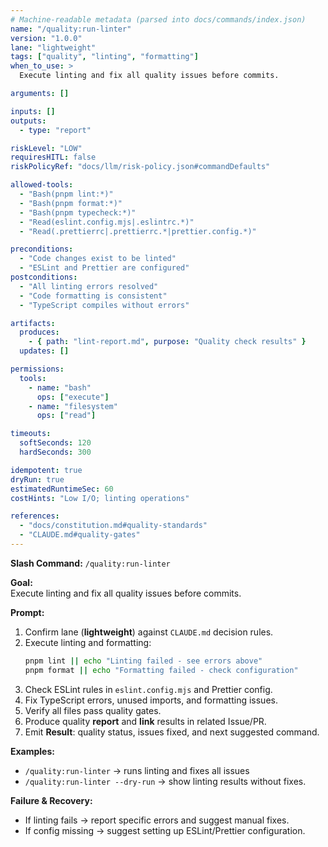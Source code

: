 ```yaml
---
# Machine-readable metadata (parsed into docs/commands/index.json)
name: "/quality:run-linter"
version: "1.0.0"
lane: "lightweight"
tags: ["quality", "linting", "formatting"]
when_to_use: >
  Execute linting and fix all quality issues before commits.

arguments: []

inputs: []
outputs:
  - type: "report"

riskLevel: "LOW"
requiresHITL: false
riskPolicyRef: "docs/llm/risk-policy.json#commandDefaults"

allowed-tools:
  - "Bash(pnpm lint:*)"
  - "Bash(pnpm format:*)"
  - "Bash(pnpm typecheck:*)"
  - "Read(eslint.config.mjs|.eslintrc.*)"
  - "Read(.prettierrc|.prettierrc.*|prettier.config.*)"

preconditions:
  - "Code changes exist to be linted"
  - "ESLint and Prettier are configured"
postconditions:
  - "All linting errors resolved"
  - "Code formatting is consistent"
  - "TypeScript compiles without errors"

artifacts:
  produces:
    - { path: "lint-report.md", purpose: "Quality check results" }
  updates: []

permissions:
  tools:
    - name: "bash"
      ops: ["execute"]
    - name: "filesystem"
      ops: ["read"]

timeouts:
  softSeconds: 120
  hardSeconds: 300

idempotent: true
dryRun: true
estimatedRuntimeSec: 60
costHints: "Low I/O; linting operations"

references:
  - "docs/constitution.md#quality-standards"
  - "CLAUDE.md#quality-gates"
---
```


**Slash Command:** `/quality:run-linter`

**Goal:**  
Execute linting and fix all quality issues before commits.

**Prompt:**  
1) Confirm lane (**lightweight**) against `CLAUDE.md` decision rules.  
2) Execute linting and formatting:
   ```bash
   pnpm lint || echo "Linting failed - see errors above"
   pnpm format || echo "Formatting failed - check configuration"
   ```
3) Check ESLint rules in `eslint.config.mjs` and Prettier config.
4) Fix TypeScript errors, unused imports, and formatting issues.
5) Verify all files pass quality gates.
6) Produce quality **report** and **link** results in related Issue/PR.
7) Emit **Result**: quality status, issues fixed, and next suggested command.

**Examples:**  
- `/quality:run-linter` → runs linting and fixes all issues
- `/quality:run-linter --dry-run` → show linting results without fixes.

**Failure & Recovery:**  
- If linting fails → report specific errors and suggest manual fixes.
- If config missing → suggest setting up ESLint/Prettier configuration.
